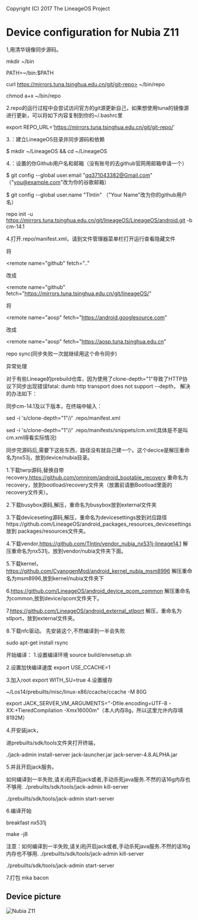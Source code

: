 Copyright (C) 2017 The LineageOS Project

Device configuration for Nubia Z11
==============
1,用清华镜像同步源码。

mkdir ~/bin

PATH=~/bin:$PATH

curl https://mirrors.tuna.tsinghua.edu.cn/git/git-repo> ~/bin/repo

chmod a+x ~/bin/repo

2.repo的运行过程中会尝试访问官方的git源更新自己，如果想使用tuna的镜像源进行更新，可以将如下内容复制到你的~/.bashrc里

export REPO_URL='https://mirrors.tuna.tsinghua.edu.cn/git/git-repo/'

3.：建立LineageOS目录并同步源码和依赖

$ mkdir ~/LineageOS && cd ~/LineageOS

4.：设置的你Github用户名和邮箱（没有账号的去github官网用邮箱申请一个）

$ git config --global user.email "qq371043382@Gmail.com" （"you@example.com"改为你的谷歌邮箱）

$ git config --global user.name "Tlntin"   （"Your Name"改为你的github用户名）

repo init -u https://mirrors.tuna.tsinghua.edu.cn/git/lineageOS/LineageOS/android.git -b cm-14.1

4.打开.repo/manifest.xml，请到文件管理器菜单栏打开运行查看隐藏文件

将

  <remote  name="github"
           fetch=".."
           
改成

  <remote  name="github"
           fetch="https://mirrors.tuna.tsinghua.edu.cn/git/lineageOS/"
           
将

  <remote  name="aosp"
           fetch="https://android.googlesource.com"
           
改成

  <remote  name="aosp"
           fetch="https://aosp.tuna.tsinghua.edu.cn"
           
repo sync(同步失败一次就继续用这个命令同步) 

异常处理

对于有些Lineage的prebuild仓库，因为使用了clone-depth="1"导致了HTTP协议下同步出现错误fatal: dumb http transport does not support --depth，
解决的办法如下：

同步cm-14.1及以下版本，在终端中输入：

sed -i 's/clone-depth="1"//' .repo/manifest.xml

sed -i 's/clone-depth="1"//' .repo/manifests/snippets/cm.xml(具体是不是叫cm.xml得看实际情况)

同步完源码后,需要下这些东西，路径没有就自己建一个。这个decice是解压重命名为nx53j，放到device/nubia目录。

1.下载twrp源码,替换自带recovery,https://github.com/omnirom/android_bootable_recovery 
重命名为recovery，放到bootload/recovery文件夹（放置前请删Bootload里面的recovery文件夹）。

2.下载busybox源码,解压，重命名为busybox放到external文件夹

3.下载deviceseting源码,解压，重命名为devicesettings放到对应路径https://github.com/LineageOS/android_packages_resources_devicesettings 放到
packages/resources文件夹。

4.下载vendor,https://github.com/Tlntin/vendor_nubia_nx531j-lineage14.1 解压重命名为nx531j，放到vendor/nubia文件夹下面。

5.下载kernel，https://github.com/CyanogenMod/android_kernel_nubia_msm8996  解压重命名为msm8996,放到kernel/nubia文件夹下

6.https://github.com/LineageOS/android_device_qcom_common 解压重命名为common,放到device/qcom文件夹下。

7.https://github.com/LineageOS/android_external_stlport  解压，重命名为stlport，放到external文件夹。

8.下载nfc驱动。
先安装这个,不然编译到一半会失败

sudo apt-get install rsync





开始编译：
1.设置编译环境
source build/envsetup.sh

2.设置加快编译速度
 export USE_CCACHE=1
 
3.加入root
export WITH_SU=true
4.设置缓存

 ~/Los14/prebuilts/misc/linux-x86/ccache/ccache -M 80G


 export JACK_SERVER_VM_ARGUMENTS="-Dfile.encoding=UTF-8 -XX:+TieredCompilation -Xmx16000m"（本人内存8g，所以这里允许内存填8192M）

4.开安装jack，

进prebuilts/sdk/tools文件夹打开终端，

./jack-admin install-server jack-launcher.jar jack-server-4.8.ALPHA.jar

5.并且开启jack服务。

如何编译到一半失败,请关闭j开启jack或者,手动杀死java服务.不然的话16g内存也不够用.
./prebuilts/sdk/tools/jack-admin kill-server

./prebuilts/sdk/tools/jack-admin start-server

6.编译开始

breakfast  nx531j

make -j8

注意：如何编译到一半失败,请关闭j开启jack或者,手动杀死java服务.不然的话16g内存也不够用.
./prebuilts/sdk/tools/jack-admin kill-server

./prebuilts/sdk/tools/jack-admin start-server

7.打包
mka bacon



## Device picture

![Nubia Z11](http://static.nubia.cn/product/z11/images/gallery/7.jpg "Nubia Z11 Standard Edition")
